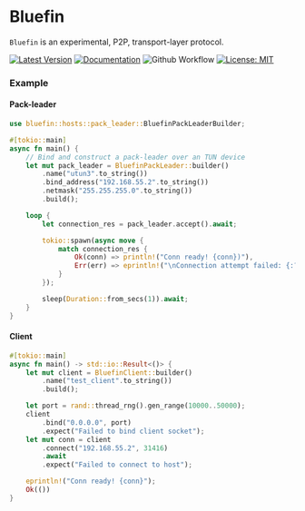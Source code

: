 # Bluefin

`Bluefin` is an experimental, P2P, transport-layer protocol.

[![Latest Version]][crates.io] 
[![Documentation]][docs.rs]
![Github Workflow](https://github.com/franklee26/bluefin/actions/workflows/bluefin.yml/badge.svg)
[![License: MIT](https://img.shields.io/badge/License-MIT-yellow.svg)](https://opensource.org/licenses/MIT)

### Example
#### Pack-leader
```rust
use bluefin::hosts::pack_leader::BluefinPackLeaderBuilder;

#[tokio::main]
async fn main() {
    // Bind and construct a pack-leader over an TUN device
    let mut pack_leader = BluefinPackLeader::builder()
        .name("utun3".to_string())
        .bind_address("192.168.55.2".to_string())
        .netmask("255.255.255.0".to_string())
        .build();

    loop {
        let connection_res = pack_leader.accept().await;

        tokio::spawn(async move {
            match connection_res {
                Ok(conn) => println!("Conn ready! {conn})"),
                Err(err) => eprintln!("\nConnection attempt failed: {:?}", err),
            }
        });

        sleep(Duration::from_secs(1)).await;
    }
}
```
#### Client
```rust
#[tokio::main]
async fn main() -> std::io::Result<()> {
    let mut client = BluefinClient::builder()
        .name("test_client".to_string())
        .build();

    let port = rand::thread_rng().gen_range(10000..50000);
    client
        .bind("0.0.0.0", port)
        .expect("Failed to bind client socket");
    let mut conn = client
        .connect("192.168.55.2", 31416)
        .await
        .expect("Failed to connect to host");

    eprintln!("Conn ready! {conn}");
    Ok(())
}
```


[Latest Version]: https://img.shields.io/crates/v/bluefin.svg
[crates.io]: https://crates.io/crates/bluefin
[Documentation]: https://docs.rs/bluefin/badge.svg
[docs.rs]: https://docs.rs/bluefin